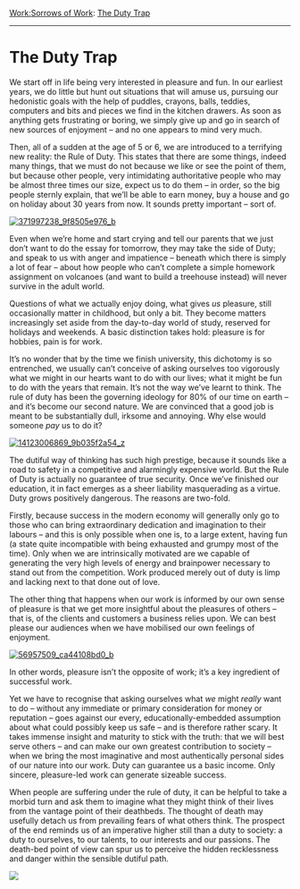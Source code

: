 [Work:](https://www.theschooloflife.com/thebookoflife/category/work/)[Sorrows of Work](https://www.theschooloflife.com/thebookoflife/category/work/sorrows-of-work/): [The Duty Trap](https://www.theschooloflife.com/thebookoflife/the-duty-trap/)

* * *

# The Duty Trap

We start off in life being very interested in pleasure and fun. In our earliest years, we do little but hunt out situations that will amuse us, pursuing our hedonistic goals with the help of puddles, crayons, balls, teddies, computers and bits and pieces we find in the kitchen drawers. As soon as anything gets frustrating or boring, we simply give up and go in search of new sources of enjoyment – and no one appears to mind very much.

Then, all of a sudden at the age of 5 or 6, we are introduced to a terrifying new reality: the Rule of Duty. This states that there are some things, indeed many things, that we must do not because we like or see the point of them, but because other people, very intimidating authoritative people who may be almost three times our size, expect us to do them – in order, so the big people sternly explain, that we’ll be able to earn money, buy a house and go on holiday about 30 years from now. It sounds pretty important – sort of.

[![371997238_9f8505e976_b](https://www.theschooloflife.com/thebookoflife/wp-content/uploads/2016/05/371997238_9f8505e976_b1.jpg)](http://www.thebookoflife.org/wp-content/uploads/2016/05/371997238_9f8505e976_b1.jpg)

Even when we’re home and start crying and tell our parents that we just don’t want to do the essay for tomorrow, they may take the side of Duty; and speak to us with anger and impatience – beneath which there is simply a lot of fear – about how people who can’t complete a simple homework assignment on volcanoes (and want to build a treehouse instead) will never survive in the adult world.

Questions of what we actually enjoy doing, what gives _us_ pleasure, still occasionally matter in childhood, but only a bit. They become matters increasingly set aside from the day-to-day world of study, reserved for holidays and weekends. A basic distinction takes hold: pleasure is for hobbies, pain is for work.

It’s no wonder that by the time we finish university, this dichotomy is so entrenched, we usually can’t conceive of asking ourselves too vigorously what we might in our hearts want to do with our lives; what it might be fun to do with the years that remain. It’s not the way we’ve learnt to think. The rule of duty has been the governing ideology for 80% of our time on earth – and it’s become our second nature. We are convinced that a good job is meant to be substantially dull, irksome and annoying. Why else would someone _pay_ us to do it?

[![14123006869_9b035f2a54_z](https://www.theschooloflife.com/thebookoflife/wp-content/uploads/2016/05/14123006869_9b035f2a54_z.jpg)](http://www.thebookoflife.org/wp-content/uploads/2016/05/14123006869_9b035f2a54_z.jpg)

The dutiful way of thinking has such high prestige, because it sounds like a road to safety in a competitive and alarmingly expensive world. But the Rule of Duty is actually no guarantee of true security. Once we’ve finished our education, it in fact emerges as a sheer liability masquerading as a virtue. Duty grows positively dangerous. The reasons are two-fold.

Firstly, because success in the modern economy will generally only go to those who can bring extraordinary dedication and imagination to their labours – and this is only possible when one is, to a large extent, having fun (a state quite incompatible with being exhausted and grumpy most of the time). Only when we are intrinsically motivated are we capable of generating the very high levels of energy and brainpower necessary to stand out from the competition. Work produced merely out of duty is limp and lacking next to that done out of love.

The other thing that happens when our work is informed by our own sense of pleasure is that we get more insightful about the pleasures of others – that is, of the clients and customers a business relies upon. We can best please our audiences when we have mobilised our own feelings of enjoyment.

[![56957509_ca44108bd0_b](https://www.theschooloflife.com/thebookoflife/wp-content/uploads/2016/05/56957509_ca44108bd0_b.jpg)](http://www.thebookoflife.org/wp-content/uploads/2016/05/56957509_ca44108bd0_b.jpg)

In other words, pleasure isn’t the opposite of work; it’s a key ingredient of successful work.

Yet we have to recognise that asking ourselves what _we_ might _really_ want to do – without any immediate or primary consideration for money or reputation – goes against our every, educationally-embedded assumption about what could possibly keep us safe – and is therefore rather scary. It takes immense insight and maturity to stick with the truth: that we will best serve others – and can make our own greatest contribution to society – when we bring the most imaginative and most authentically personal sides of our nature into our work. Duty can guarantee us a basic income. Only sincere, pleasure-led work can generate sizeable success.

When people are suffering under the rule of duty, it can be helpful to take a morbid turn and ask them to imagine what they might think of their lives from the vantage point of their deathbeds. The thought of death may usefully detach us from prevailing fears of what others think. The prospect of the end reminds us of an imperative higher still than a duty to society: a duty to ourselves, to our talents, to our interests and our passions. The death-bed point of view can spur us to perceive the hidden recklessness and danger within the sensible dutiful path.

[![](https://img.youtube.com/vi/FTBEb-W6Xgo/0.jpg)](https://www.youtube.com/embed/FTBEb-W6Xgo '')
